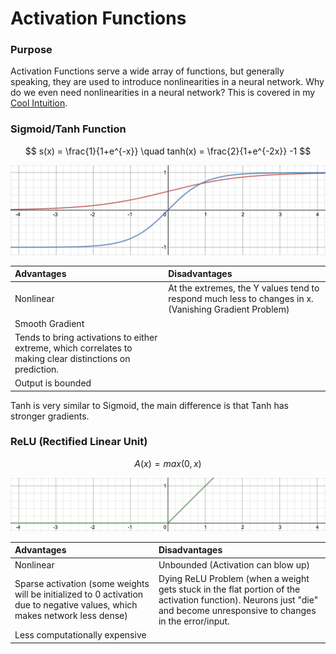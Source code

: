 # Activation Functions

### Purpose

Activation Functions serve a wide array of functions, but generally speaking, they are used to introduce nonlinearities in a neural network. Why do we even need nonlinearities in a neural network? This is covered in my [Cool Intuition](../cool-intuition.md#why-do-we-add-nonlinear-activation-functions-to-neural-networks). 

### Sigmoid/Tanh Function

$$
s(x) = \frac{1}{1+e^{-x}} \quad tanh(x) = \frac{2}{1+e^{-2x}} -1
$$

![Red - Sigmoid, Blue - Tanh](../../.gitbook/assets/image%20%286%29.png)

| Advantages | Disadvantages |
| :--- | :--- |
| Nonlinear | At the extremes, the Y values tend to respond much less to changes in x. \(Vanishing Gradient Problem\) |
| Smooth Gradient |  |
| Tends to bring activations to either extreme, which correlates to making clear distinctions on prediction. |  |
| Output is bounded |  |

Tanh is very similar to Sigmoid, the main difference is that Tanh has stronger gradients.

### ReLU \(Rectified Linear Unit\)

$$
A(x) = max(0, x)
$$

![](../../.gitbook/assets/image%20%288%29.png)



| Advantages | Disadvantages |
| :--- | :--- |
| Nonlinear | Unbounded \(Activation can blow up\) |
| Sparse activation \(some weights will be initialized to 0 activation due to negative values, which makes network less dense\) | Dying ReLU Problem \(when a weight gets stuck in the flat portion of the activation function\). Neurons just "die" and become unresponsive to changes in the error/input. |
| Less computationally expensive |  |

